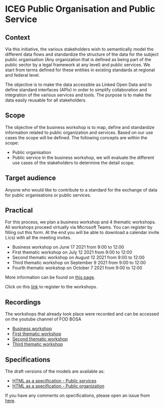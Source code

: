 # ICEG Public Organisation and Public Service

## Context
Via this initiative, the various stakeholders wish to semantically model the different data flows and standardize the structure of the data for the subject public organisation (Any organization that is defined as being part of the public sector by a legal framework at any level) and public services. We start from terms defined for these entities in existing standards at regional and federal level.

The objective is to make the data accessible as Linked Open Data and to define standard interfaces (APIs) in order to simplify collaboration and integration of the various services and tools. The purpose is to make the data easily reusable for all stakeholders.

## Scope
The objective of the business workshop is to map, define and standardize information related to public organization and services. Based on our use cases the scope will be defined.
The following concepts are within the scope:
- Public organisation
- Public service
In the business workshop, we will evaluate the different use cases of the stakeholders to determine the detail scope.

## Target audience
Anyone who would like to contribute to a standard for the exchange of data for public organisations or public services.
 
## Practical
For this process, we plan a business workshop and 4 thematic workshops. All workshops proceed virtually via Microsoft Teams.
You can register by filling out this form. At the end you will be able to download a calendar invite (.ics) with all the meeting invites.
 
- Business workshop on June 17 2021 from 9:00 to 12:00
- First thematic workshop on July 12 2021 from 9:00 to 12:00
- Second thematic workshop on August 12 2021 from 9:00 to 12:00
- Third thematic workshop on September 9 2021 from 9:00 to 12:00
- Fourth thematic workshop on October 7 2021 from 9:00 to 12:00

More information can be found on [this page](https://github.com/belgif/thematic/blob/master/org-services/Working%20group%20charter%20ICEG%20Public%20organisation%20and%20public%20services.docx).

Click on this [link](https://ghentunipss.eu.qualtrics.com/jfe/form/SV_06wtzGyuCLCx7AW) to register to the workshops.

## Recordings 
The workshops that already took place were recorded and can be accessed on the youtube channel of FOD BOSA

- [Business workshop](https://www.youtube.com/watch?v=NDgRTAVVy48&list=PLbeal6jKXh6djATaiQUE4-iHL73jdhV_c&index=2&t=260s)
- [First thematic workshop](https://www.youtube.com/watch?v=lHOkbaiPI2w&list=PLbeal6jKXh6djATaiQUE4-iHL73jdhV_c&index=3&t=3s)
- [Second thematic workshop](https://www.youtube.com/watch?v=t_WfujjuG-s&list=PLbeal6jKXh6djATaiQUE4-iHL73jdhV_c&index=4&t=6s)
- [Third thematic workshop](https://www.youtube.com/watch?v=u4cbURiGFps&list=PLbeal6jKXh6djATaiQUE4-iHL73jdhV_c&index=5&t=5s)

## Specifications

The draft versions of the models are available as: 

- [HTML as a specification - Public services](https://belgif.github.io/thematic/models/public%20services/index_en.html)
- [HTML as a specification - Public organization](https://belgif.github.io/thematic/models/public%20organisation/index_en.html) 

If you have any comments on specifications, please open an issue from [here](https://github.com/belgif/thematic/issues).
